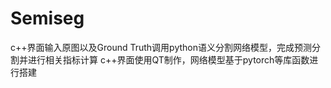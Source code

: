 # Semiseg
c++界面输入原图以及Ground Truth调用python语义分割网络模型，完成预测分割并进行相关指标计算
c++界面使用QT制作，网络模型基于pytorch等库函数进行搭建
